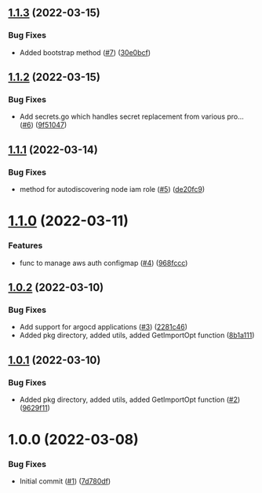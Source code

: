 ## [1.1.3](https://github.com/catalystsquad/pulumi-modules-go/compare/v1.1.2...v1.1.3) (2022-03-15)


### Bug Fixes

* Added bootstrap method ([#7](https://github.com/catalystsquad/pulumi-modules-go/issues/7)) ([30e0bcf](https://github.com/catalystsquad/pulumi-modules-go/commit/30e0bcf900700e603ce6f1ba9575640f1a1d3fce))

## [1.1.2](https://github.com/catalystsquad/pulumi-modules-go/compare/v1.1.1...v1.1.2) (2022-03-15)


### Bug Fixes

* Add secrets.go which handles secret replacement from various pro… ([#6](https://github.com/catalystsquad/pulumi-modules-go/issues/6)) ([9f51047](https://github.com/catalystsquad/pulumi-modules-go/commit/9f510470d72101a7373b7f11d4e005f97fbbcc41))

## [1.1.1](https://github.com/catalystsquad/pulumi-modules-go/compare/v1.1.0...v1.1.1) (2022-03-14)


### Bug Fixes

* method for autodiscovering node iam role ([#5](https://github.com/catalystsquad/pulumi-modules-go/issues/5)) ([de20fc9](https://github.com/catalystsquad/pulumi-modules-go/commit/de20fc921cd3db419143180f69a57ef5db70c0be))

# [1.1.0](https://github.com/catalystsquad/pulumi-modules-go/compare/v1.0.2...v1.1.0) (2022-03-11)


### Features

* func to manage aws auth configmap ([#4](https://github.com/catalystsquad/pulumi-modules-go/issues/4)) ([968fccc](https://github.com/catalystsquad/pulumi-modules-go/commit/968fccc3c9daaf6333158a28a1cd60e18fc53833))

## [1.0.2](https://github.com/catalystsquad/pulumi-modules-go/compare/v1.0.1...v1.0.2) (2022-03-10)


### Bug Fixes

* Add support for argocd applications ([#3](https://github.com/catalystsquad/pulumi-modules-go/issues/3)) ([2281c46](https://github.com/catalystsquad/pulumi-modules-go/commit/2281c461e0a2b696a24045942e8c9652aaa05442))
* Added pkg directory, added utils, added GetImportOpt function ([8b1a111](https://github.com/catalystsquad/pulumi-modules-go/commit/8b1a111cad4c1d1b039b94bac49634958f00ef42))

## [1.0.1](https://github.com/catalystsquad/pulumi-modules-go/compare/v1.0.0...v1.0.1) (2022-03-10)


### Bug Fixes

* Added pkg directory, added utils, added GetImportOpt function ([#2](https://github.com/catalystsquad/pulumi-modules-go/issues/2)) ([9629f11](https://github.com/catalystsquad/pulumi-modules-go/commit/9629f11e32b400c3a1bf195a9b30ac0f6987e563))

# 1.0.0 (2022-03-08)


### Bug Fixes

* Initial commit ([#1](https://github.com/catalystsquad/pulumi-modules-go/issues/1)) ([7d780df](https://github.com/catalystsquad/pulumi-modules-go/commit/7d780dfe0fe23800f593502b00336851b6dd6f68))
